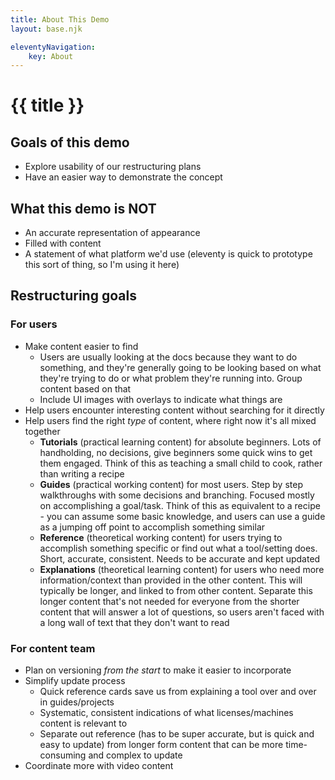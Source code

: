 ```yaml
---
title: About This Demo
layout: base.njk

eleventyNavigation:
    key: About
---
```


# {{ title }}

## Goals of this demo
- Explore usability of our restructuring plans
- Have an easier way to demonstrate the concept

## What this demo is NOT
- An accurate representation of appearance
- Filled with content
- A statement of what platform we'd use (eleventy is quick to prototype this sort of thing, so I'm using it here)

## Restructuring goals
### For users
- Make content easier to find
    - Users are usually looking at the docs because they want to do something, and they're generally going to be looking based on what they're trying to do or what problem they're running into. Group content based on that
    - Include UI images with overlays to indicate what things are
- Help users encounter interesting content without searching for it directly
- Help users find the right *type* of content, where right now it's all mixed together
    - **Tutorials** (practical learning content) for absolute beginners. Lots of handholding, no decisions, give beginners some quick wins to get them engaged. Think of this as teaching a small child to cook, rather than writing a recipe
    - **Guides** (practical working content) for most users. Step by step walkthroughs with some decisions and branching. Focused mostly on accomplishing a goal/task. Think of this as equivalent to a recipe - you can assume some basic knowledge, and users can use a guide as a jumping off point to accomplish something similar
    - **Reference** (theoretical working content) for users trying to accomplish something specific or find out what a tool/setting does. Short, accurate, consistent. Needs to be accurate and kept updated
    - **Explanations** (theoretical learning content) for users who need more information/context than provided in the other content. This will typically be longer, and linked to from other content. Separate this longer content that's not needed for everyone from the shorter content that will answer a lot of questions, so users aren't faced with a long wall of text that they don't want to read
### For content team
- Plan on versioning *from the start* to make it easier to incorporate
- Simplify update process
    - Quick reference cards save us from explaining a tool over and over in guides/projects
    - Systematic, consistent indications of what licenses/machines content is relevant to
    - Separate out reference (has to be super accurate, but is quick and easy to update) from longer form content that can be more time-consuming and complex to update
- Coordinate more with video content